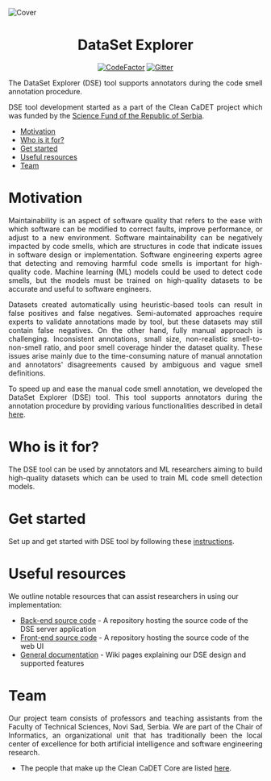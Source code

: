 <p align="center">
  
  ![Cover](https://raw.githubusercontent.com/wiki/Clean-CaDET/platform/images/overview/cover.jpg)
  
</p>

<h1 align="center">DataSet Explorer</h1>
<div align="center">

  [![CodeFactor](https://www.codefactor.io/repository/github/clean-cadet/dataset-explorer/badge)](https://www.codefactor.io/repository/github/clean-cadet/dataset-explorer)
  [![Gitter](https://badges.gitter.im/Clean-CaDET/community.svg)](https://gitter.im/Clean-CaDET/community?utm_source=badge&utm_medium=badge&utm_campaign=pr-badge)

</div>

<p align="justify">
  The DataSet Explorer (DSE) tool supports annotators during the code smell annotation procedure.
  </p>
<p align="justify">
  DSE tool development started as a part of the Clean CaDET project which was funded by the <a href="http://fondzanauku.gov.rs/?lang=en">Science Fund of the Republic of Serbia</a>.
</p>

- [Motivation](#motivation)
- [Who is it for?](#who-is-it-for)
- [Get started](#get-started)
- [Useful resources](#useful-resources)
- [Team](#team)

# Motivation
<p align="justify">
Maintainability is an aspect of software quality that refers to the ease with which software can be modified to correct faults, improve performance, or adjust to a new environment. Software maintainability can be negatively impacted by code smells, which are structures in code that indicate issues in software design or implementation. Software engineering experts agree that detecting and removing harmful code smells is important for high-quality code. Machine learning (ML) models could be used to detect code smells, but the models must be trained on high-quality datasets to be accurate and useful to software engineers. 
</p>
<p align="justify">
  Datasets created automatically using heuristic-based tools can result in false positives and false negatives. Semi-automated approaches require experts to validate annotations made by tool, but these datasets may still contain false negatives. On the other hand, fully manual approach is challenging. Inconsistent annotations, small size, non-realistic smell-to-non-smell ratio, and poor smell coverage hinder the dataset quality. These issues arise mainly due to the time-consuming nature of manual annotation and annotators' disagreements caused by ambiguous and vague smell definitions.
</p>
<p align="justify">
  To speed up and ease the manual code smell annotation, we developed the DataSet Explorer (DSE) tool. This tool supports annotators during the annotation procedure by providing various functionalities described in detail <a href="https://github.com/Clean-CaDET/dataset-explorer/wiki/Module-Dataset-Explorer" target="_blank">here</a>.
</p>

# Who is it for?
<p align="justify">
  The DSE tool can be used by annotators and ML researchers aiming to build high-quality datasets which can be used to train ML code smell detection models.
</p>

# Get started
Set up and get started with DSE tool by following these <a href="https://github.com/Clean-CaDET/dataset-explorer/blob/master/SETUP.md" target="_blank">instructions</a>.

# Useful resources
We outline notable resources that can assist researchers in using our implementation:
<ul>
  <li><a href="https://github.com/Clean-CaDET/dataset-explorer" target="_blank">Back-end source code</a> - A repository hosting the source code of the DSE server application</li>
  <li><a href="https://github.com/Clean-CaDET/platform-explorer-ui-web" target="_blank">Front-end source code</a> - A repository hosting the source code of the web UI</li>
  <li><a href="https://github.com/Clean-CaDET/dataset-explorer/wiki" target="_blank">General documentation</a> - Wiki pages explaining our DSE design and supported features</li>
</ul>

# Team
<p align="justify">
  Our project team consists of professors and teaching assistants from the Faculty of Technical Sciences, Novi Sad, Serbia. We are part of the Chair of Informatics, an organizational unit that has traditionally been the local center of excellence for both artificial intelligence and software engineering research.
</p>

- The people that make up the Clean CaDET Core are listed [here](https://clean-cadet.github.io/about/).
